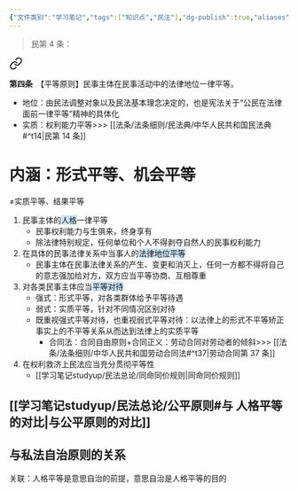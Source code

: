 ```yaml
---
{"文件类别":"学习笔记","tags":["知识点","民法"],"dg-publish":true,"aliases":["平等原则"],"permalink":"/学习笔记studyup/民法总论/人格平等/","dgPassFrontmatter":true,"created":"2024-07-03T17:33:32.090+08:00","updated":"2024-11-07T09:36:01.592+08:00"}
---
```


>民第 4 条：
<div class="transclusion internal-embed is-loaded"><a class="markdown-embed-link" href="/////#t4" aria-label="Open link"><svg xmlns="http://www.w3.org/2000/svg" width="24" height="24" viewBox="0 0 24 24" fill="none" stroke="currentColor" stroke-width="2" stroke-linecap="round" stroke-linejoin="round" class="svg-icon lucide-link"><path d="M10 13a5 5 0 0 0 7.54.54l3-3a5 5 0 0 0-7.07-7.07l-1.72 1.71"></path><path d="M14 11a5 5 0 0 0-7.54-.54l-3 3a5 5 0 0 0 7.07 7.07l1.71-1.71"></path></svg></a><div class="markdown-embed">



**第四条**　【平等原则】民事主体在民事活动中的法律地位一律平等。 

</div></div>


- 地位：由民法调整对象以及民法基本理念决定的，也是宪法关于“公民在法律面前一律平等”精神的具体化
- 实质：权利能力平等>>> [[法条/法条细则/民法典/中华人民共和国民法典#^t14\|民第 14 条]] 
# 内涵：形式平等、机会平等
≠实质平等、结果平等
1. 民事主体的<span style="background:rgba(160, 204, 246, 0.55)">人格</span>一律平等
	- 民事权利能力与生俱来，终身享有
	- 除法律特别规定，任何单位和个人不得剥夺自然人的民事权利能力
2. 在具体的民事法律关系中当事人的<span style="background:rgba(160, 204, 246, 0.55)">法律地位平等</span>
	- 民事主体在民事法律关系的产生、变更和消灭上，任何一方都不得将自己的意志强加给对方，双方应当平等协商、互相尊重
3. 对各类民事主体应当<span style="background:rgba(160, 204, 246, 0.55)">平等对待</span>
	- 强式：形式平等，对各类群体给予平等待遇
	- 弱式：实质平等，针对不同情况区别对待
	- 既重视强式平等对待，也重视弱式平等对待：以法律上的形式不平等矫正事实上的不平等关系从而达到法律上的实质平等
		- 合同法：合同自由原则+合同正义：劳动合同对劳动者的倾斜>>> [[法条/法条细则/中华人民共和国劳动合同法#^t37\|劳动合同第 37 条]]
4. 在权利救济上民法应当充分贯彻平等性
	 - [[学习笔记studyup/民法总论/同命同价规则\|同命同价规则]]
## [[学习笔记studyup/民法总论/公平原则#与 人格平等 的对比\|与公平原则的对比]]
## 与私法自治原则的关系
关联：人格平等是意思自治的前提，意思自治是人格平等的目的